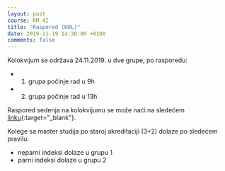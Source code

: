 ```yaml
---
layout: post
course: RM 4I
title: "Raspored (KOL)"
date: 2019-11-19 14:30:00 +0100
comments: false
---
```


Kolokvijum se održava 24.11.2019. u dve grupe, po rasporedu:
- 1. grupa počinje rad u 9h
- 2. grupa počinje rad u 13h

Raspored sedenja na kolokvijumu se može naći na sledećem [linku](https://drive.google.com/open?id=15lY-eh6xotLWlLp6tvfn3pucHkmD2Kzz){:target="_blank"}.

Kolege sa master studija po staroj akreditaciji (3+2) dolaze po sledećem pravilu:
- neparni indeksi dolaze u grupu 1
- parni indeksi dolaze u grupu 2

